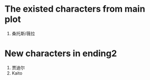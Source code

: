 # **The existed characters from main plot** 

1. 桑托斯/薇拉

# **New characters in ending2**

1. 贾迪尔
2. Kaito
